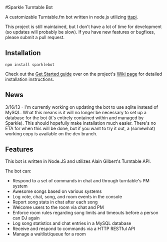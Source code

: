 #Sparkle Turntable Bot

A customizable Turntable.fm bot written in node.js utilizing [ttapi](https://github.com/alaingilbert/Turntable-API).

This project is still maintained, but I don't have a lot of time for development (so updates will probably be slow). If you have new features or bugfixes, please submit a pull request.

## Installation

    npm install sparklebot

Check out the [Get Started guide](https://github.com/sharedferret/Sparkle-Turntable-Bot/wiki/Get-Started) over on the project's [Wiki page](https://github.com/sharedferret/Sparkle-Turntable-Bot/wiki) for detailed installation instructions.

## News
3/16/13 - I'm currently working on updating the bot to use sqlite instead of MySQL. What this means is it will no longer be necessary to set up a database for the bot (it's entirely contained within and managed by Sparkle). This should hopefully make installation much easier. There's no ETA for when this will be done, but if you want to try it out, a (somewhat) working copy is available on the dev branch.

## Features

This bot is written in Node.JS and utilizes Alain Gilbert's Turntable API.

The bot can: 

* Respond to a set of commands in chat and through turntable's PM system
* Awesome songs based on various systems
* Log vote, chat, song, and room events in the console
* Report song stats in chat after each song
* Welcome users to the room via chat and PM
* Enforce room rules regarding song limits and timeouts before a person can DJ again
* Log song statistics and chat entries in a MySQL database
* Receive and respond to commands via a HTTP RESTful API
* Manage a waitlist/queue for a room
